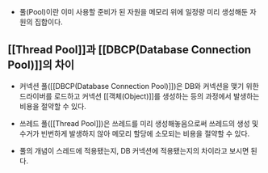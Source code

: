 - 풀(Pool)이란 이미 사용할 준비가 된 자원을 메모리 위에 일정량 미리 생성해둔 자원의 집합이다.


## [[Thread Pool]]과 [[DBCP(Database Connection Pool)]]의 차이

- 커넥션 풀([[DBCP(Database Connection Pool)]])은 DB와 커넥션을 맺기 위한 드라이버를 로드하고 커넥션 [[객체(Object)]]를 생성하는 등의 과정에서 발생하는 비용을 절약할 수 있다.

- 쓰레드 풀([[Thread Pool]])은 쓰레드를 미리 생성해놓음으로써 쓰레드의 생성 및 수거가 빈번하게 발생하지 않아 메모리 할당에 소모되는 비용을 절약할 수 있다.

- 풀의 개념이 스레드에 적용됐는지, DB 커넥션에 적용됐는지의 차이라고 보시면 된다.